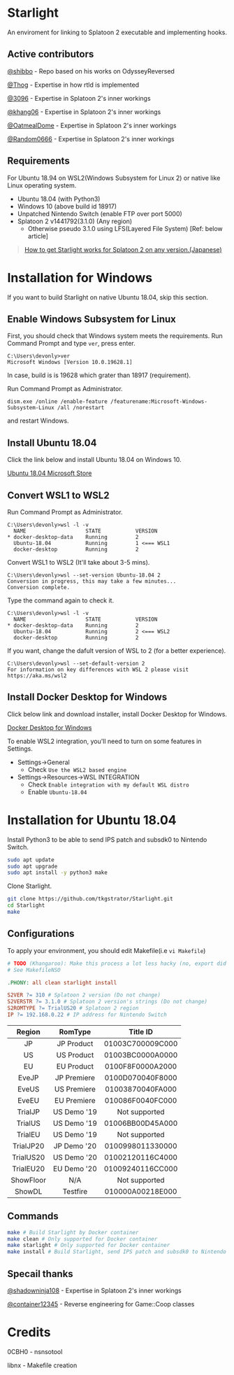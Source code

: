 # Starlight

An enviroment for linking to Splatoon 2 executable and implementing hooks.

## Active contributors
[@shibbo](https://github.com/shibbo) - Repo based on his works on OdysseyReversed

[@Thog](https://github.com/Thog) - Expertise in how rtld is implemented

[@3096](https://github.com/3096) - Expertise in Splatoon 2's inner workings

[@khang06](https://github.com/khang06) - Expertise in Splatoon 2's inner workings

[@OatmealDome](https://github.com/OatmealDome) - Expertise in Splatoon 2's inner workings

[@Random0666](https://github.com/random0666) -  Expertise in Splatoon 2's inner workings

## Requirements
For Ubuntu 18.94 on WSL2(Windows Subsystem for Linux 2) or native like Linux operating system.

 - Ubuntu 18.04 (with Python3)
 - Windows 10 (above build id 18917)
 - Unpatched Nintendo Switch (enable FTP over port 5000)
 - Splatoon 2 v1441792(3.1.0) (Any region) 
   - Otherwise pseudo 3.1.0 using LFS(Layered File System) [Ref: below article]
   
> [How to get Starlight works for Splatoon 2 on any version.(Japanese)](https://tkgstrator.work/?p=27445)


# Installation for Windows

If you want to build Starlight on native Ubuntu 18.04, skip this section.

## Enable Windows Subsystem for Linux

First, you should check that Windows system meets the requirements. Run Command Prompt and type `ver`, press enter.

```
C:\Users\devonly>ver
Microsoft Windows [Version 10.0.19628.1]
```

In case, build is is 19628 which grater than 18917 (requirement).

Run Command Prompt as Administrator.

`dism.exe /online /enable-feature /featurename:Microsoft-Windows-Subsystem-Linux /all /norestart`

and restart Windows.

## Install Ubuntu 18.04

Click the link below and install Ubuntu 18.04 on Windows 10.

[Ubuntu 18.04 Microsoft Store](https://www.microsoft.com/store/apps/9N9TNGVNDL3Q)

## Convert WSL1 to WSL2

Run Command Prompt as Administrator.

```
C:\Users\devonly>wsl -l -v
  NAME                   STATE           VERSION
* docker-desktop-data    Running         2
  Ubuntu-18.04           Running         1 <=== WSL1
  docker-desktop         Running         2
```

Convert WSL1 to WSL2 (It'll take about 3-5 mins).

```
C:\Users\devonly>wsl --set-version Ubuntu-18.04 2
Conversion in progress, this may take a few minutes...
Conversion complete.
```

Type the command again to check it.

```
C:\Users\devonly>wsl -l -v
  NAME                   STATE           VERSION
* docker-desktop-data    Running         2
  Ubuntu-18.04           Running         2 <=== WSL2
  docker-desktop         Running         2
```

If you want, change the dafult version of WSL to 2 (for a better experience).

```
C:\Users\devonly>wsl --set-default-version 2
For information on key differences with WSL 2 please visit https://aka.ms/wsl2
```

## Install Docker Desktop for Windows

Click below link and download installer, install Docker Desktop for Windows.

[Docker Desktop for Windows](https://hub.docker.com/editions/community/docker-ce-desktop-windows)

To enable WSL2 integration, you'll need to turn on some features in Settings.

 - Settings->General
   - Check `Use the WSL2 based engine`
- Settings->Resources->WSL INTEGRATION
   - Check `Enable integration with my default WSL distro`
   - Enable `Ubuntu-18.04`

# Installation for Ubuntu 18.04

Install Python3 to be able to send IPS patch and subsdk0 to Nintendo Switch.

```bash
sudo apt update
sudo apt upgrade
sudo apt install -y python3 make
```

Clone Starlight.

```bash
git clone https://github.com/tkgstrator/Starlight.git
cd Starlight
make
```

## Configurations

To apply your environment, you should edit Makefile(i.e `vi Makefile`)

```makefile
# TODO (Khangaroo): Make this process a lot less hacky (no, export did not work)
# See MakefileNSO

.PHONY: all clean starlight install 

S2VER ?= 310 # Splatoon 2 version (Do not change)
S2VERSTR ?= 3.1.0 # Splatoon 2 version's strings (Do not change)
S2ROMTYPE ?= TrialUS20 # Splatoon 2 region
IP ?= 192.168.0.22 # IP address for Nintendo Switch 
```

|  Region  |  RomType |    Title ID    |
|   :--:   |   :--:   |      :--:      |
|    JP    |JP Product|01003C700009C000|
|    US    |US Product|01003BC0000A0000|
|    EU    |EU Product|0100F8F0000A2000|
|   EveJP  |JP Premiere|0100D070040F8000|
|   EveUS  |US Premiere|01003870040FA000|
|   EveEU  |EU Premiere|010086F0040FC000|
|TrialJP   |US Demo '19|Not supported|
|TrialUS   |US Demo '19|01006BB00D45A000|
|TrialEU   |US Demo '19|Not supported|
|TrialJP20 |JP Demo '20|0100998011330000|
|TrialUS20 |US Demo '20|01002120116C4000|
|TrialEU20 |EU Demo '20|01009240116CC000|
|ShowFloor |N/A|Not supported|
|ShowDL |Testfire|010000A00218E000|

## Commands

```bash
make # Build Starlight by Docker container
make clean # Only supported for Docker container
make starlight # Only supported for Docker container
make install # Build Starlight, send IPS patch and subsdk0 to Nintendo Switch (Recommend)
```

## Specail thanks

[@shadowninja108](https://twitter.com/shadowninja108) - Expertise in Splatoon 2's inner workings

[@container12345](https://twitter.com/container12345) - Reverse engineering for Game::Coop classes

# Credits
0CBH0 - nsnsotool

libnx - Makefile creation



